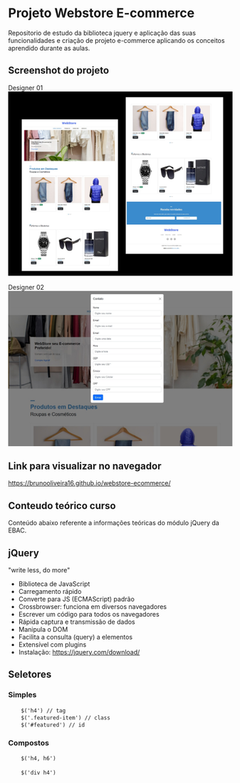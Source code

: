 # Projeto Webstore E-commerce
Repositorio de estudo da biblioteca jquery e aplicação das suas funcionalidades e criação de projeto e-commerce aplicando os conceitos aprendido durante as aulas.

## Screenshot do projeto

Designer 01
![Screenshot](./assets/images/Screenshot.jpg)

Designer 02
![Screenshot](./assets/images/Screenshot-01.jpg)
## Link para visualizar no navegador

https://brunooliveira16.github.io/webstore-ecommerce/


## Conteudo teórico curso
Conteúdo abaixo referente a informações teóricas do módulo jQuery da EBAC.
## jQuery
"write less, do more"

- Biblioteca de JavaScript
- Carregamento rápido
- Converte para JS (ECMAScript) padrão 
- Crossbrowser: funciona em diversos navegadores
- Escrever um código para todos os navegadores
- Rápida captura e transmissão de dados 
- Manipula o DOM
- Facilita a consulta (query) a elementos
- Extensível com plugins
- Instalação: https://jquery.com/download/

## Seletores
### Simples
```
    $('h4') // tag
    $('.featured-item') // class
    $('#featured') // id
```

### Compostos 
```
    $('h4, h6')

    $('div h4')

```
